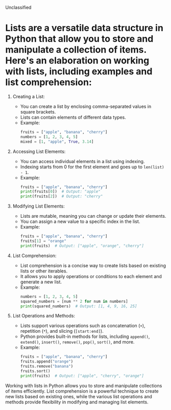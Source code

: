 Unclassified
# Lists are a versatile data structure in Python that allow you to store and manipulate a collection of items. Here's an elaboration on working with lists, including examples and list comprehension:

1. Creating a List:
   * You can create a list by enclosing comma-separated values in square brackets.
   * Lists can contain elements of different data types.
   * Example:
     ```python
     fruits = ["apple", "banana", "cherry"]
     numbers = [1, 2, 3, 4, 5]
     mixed = [1, "apple", True, 3.14]
     ```

2. Accessing List Elements:
   * You can access individual elements in a list using indexing.
   * Indexing starts from 0 for the first element and goes up to `len(list) - 1`.
   * Example:
     ```python
     fruits = ["apple", "banana", "cherry"]
     print(fruits[0])  # Output: "apple"
     print(fruits[2])  # Output: "cherry"
     ```

3. Modifying List Elements:
   * Lists are mutable, meaning you can change or update their elements.
   * You can assign a new value to a specific index in the list.
   * Example:
     ```python
     fruits = ["apple", "banana", "cherry"]
     fruits[1] = "orange"
     print(fruits)  # Output: ["apple", "orange", "cherry"]
     ```

4. List Comprehension:
   * List comprehension is a concise way to create lists based on existing lists or other iterables.
   * It allows you to apply operations or conditions to each element and generate a new list.
   * Example:
     ```python
     numbers = [1, 2, 3, 4, 5]
     squared_numbers = [num ** 2 for num in numbers]
     print(squared_numbers)  # Output: [1, 4, 9, 16, 25]
     ```

5. List Operations and Methods:
   * Lists support various operations such as concatenation (`+`), repetition (`*`), and slicing (`[start:end]`).
   * Python provides built-in methods for lists, including `append()`, `extend()`, `insert()`, `remove()`, `pop()`, `sort()`, and more.
   * Example:
     ```python
     fruits = ["apple", "banana", "cherry"]
     fruits.append("orange")
     fruits.remove("banana")
     fruits.sort()
     print(fruits)  # Output: ["apple", "cherry", "orange"]
     ```

Working with lists in Python allows you to store and manipulate collections of items efficiently. List comprehension is a powerful technique to create new lists based on existing ones, while the various list operations and methods provide flexibility in modifying and managing list elements.